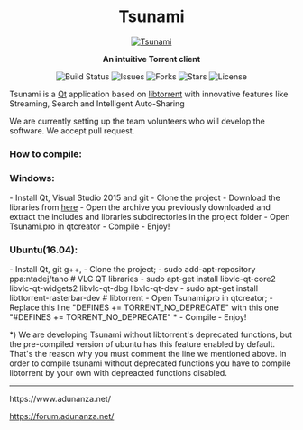 <h1 align="center">Tsunami</h1>

<p align="center"><a href="https://www.adunanza.net/" target="_blank"><img alt="Tsunami" src="https://user-images.githubusercontent.com/17850495/30519264-e00d0236-9b91-11e7-8ac9-95393138693c.jpg"></a></p>

<p align="center"><b>An intuitive Torrent client</b></p>

<p align="center">
  <img src="https://ci.appveyor.com/api/projects/status/w8imugyiik0199lx?svg=true" alt="Build Status">
  <img src="https://img.shields.io/github/issues/AdunanzA/Tsunami.svg" alt="Issues">
  <img src="https://img.shields.io/github/forks/AdunanzA/Tsunami.svg" alt="Forks">
  <img src="https://img.shields.io/github/stars/AdunanzA/Tsunami.svg" alt="Stars">
  <img src="https://img.shields.io/badge/license-MPLv2-blue.svg" alt="License">
</p>

Tsunami is a <a href="https://www.qt.io/">Qt</a> application based on <a href="https://github.com/arvidn/libtorrent" target="_blank">libtorrent</a> with innovative features like Streaming, Search and Intelligent Auto-Sharing

We are currently setting up the team volunteers who will develop the software. We accept pull request.

### How to compile:
<h3>Windows:</h3>
- Install Qt, Visual Studio 2015 and git
- Clone the project
- Download the libraries from <a href="http://tsunami.adunanza.net/updates/libraries.7z">here</a>
- Open the archive you previously downloaded and extract the includes and libraries subdirectories in the project folder
- Open Tsunami.pro in qtcreator
- Compile
- Enjoy!

<h3>Ubuntu(16.04):</h3>
- Install Qt, git g++,
- Clone the project;
- sudo add-apt-repository ppa:ntadej/tano # VLC QT libraries
- sudo apt-get install libvlc-qt-core2 libvlc-qt-widgets2 libvlc-qt-dbg libvlc-qt-dev
- sudo apt-get install libttorrent-rasterbar-dev # libtorrent
- Open Tsunami.pro in qtcreator;
- Replace this line "DEFINES += TORRENT_NO_DEPRECATE" with this one "#DEFINES += TORRENT_NO_DEPRECATE" *
- Compile
- Enjoy!

*) We are developing Tsunami without libtorrent's deprecated functions, but the pre-compiled version of ubuntu has this feature enabled by default.
   That's the reason why you must comment the line we mentioned above. In order to compile tsunami without deprecated functions you have to
   compile libtorrent by your own with depreacted functions disabled. 

<hr/>
https://www.adunanza.net/

https://forum.adunanza.net/
